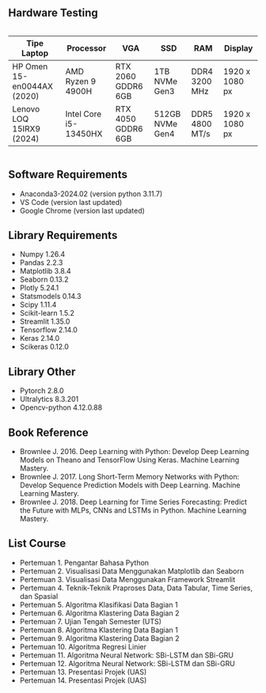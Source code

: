 ## Hardware Testing

<div style="overflow-x: auto;">

<table>
  <thead>
    <tr>
      <th>Tipe Laptop</th>
      <th>Processor</th>
      <th>VGA</th>
      <th>SSD</th>
      <th>RAM</th>
      <th>Display</th>
    </tr>
  </thead>
  <tbody>
    <tr>
      <td>HP Omen 15-en0044AX (2020)</td>
      <td>AMD Ryzen 9 4900H</td>
      <td>RTX 2060 GDDR6 6GB</td>
      <td>1TB NVMe Gen3</td>
      <td>DDR4 3200 MHz</td>
      <td>1920 x 1080 px</td>
    </tr>
    <tr>
      <td>Lenovo LOQ 15IRX9 (2024)</td>
      <td>Intel Core i5-13450HX</td>
      <td>RTX 4050 GDDR6 6GB</td>
      <td>512GB NVMe Gen4</td>
      <td>DDR5 4800 MT/s</td>
      <td>1920 x 1080 px</td>
    </tr>
  </tbody>
</table>

</div>

## Software Requirements
- Anaconda3-2024.02 (version python 3.11.7)
- VS Code (version last updated)
- Google Chrome (version last updated)

## Library Requirements
- Numpy 1.26.4
- Pandas 2.2.3
- Matplotlib 3.8.4
- Seaborn 0.13.2
- Plotly 5.24.1
- Statsmodels 0.14.3
- Scipy 1.11.4
- Scikit-learn 1.5.2
- Streamlit 1.35.0
- Tensorflow 2.14.0
- Keras 2.14.0
- Scikeras 0.12.0

## Library Other
- Pytorch 2.8.0
- Ultralytics 8.3.201
- Opencv-python 4.12.0.88

## Book Reference
- Brownlee J. 2016. Deep Learning with Python: Develop Deep Learning Models on Theano and TensorFlow Using Keras. Machine Learning Mastery.
- Brownlee J. 2017. Long Short-Term Memory Networks with Python: Develop Sequence Prediction Models with Deep Learning. Machine Learning Mastery.
- Brownlee J. 2018. Deep Learning for Time Series Forecasting: Predict the Future with MLPs, CNNs and LSTMs in Python. Machine Learning Mastery.

## List Course
- Pertemuan 1. Pengantar Bahasa Python
- Pertemuan 2. Visualisasi Data Menggunakan Matplotlib dan Seaborn
- Pertemuan 3. Visualisasi Data Menggunakan Framework Streamlit
- Pertemuan 4. Teknik-Teknik Praproses Data, Data Tabular, Time Series, dan Spasial
- Pertemuan 5. Algoritma Klasifikasi Data Bagian 1
- Pertemuan 6. Algoritma Klastering Data Bagian 2
- Pertemuan 7. Ujian Tengah Semester (UTS)
- Pertemuan 8. Algoritma Klastering Data Bagian 1
- Pertemuan 9. Algoritma Klastering Data Bagian 2
- Pertemuan 10. Algoritma Regresi Linier
- Pertemuan 11. Algoritma Neural Network: SBi-LSTM dan SBi-GRU
- Pertemuan 12. Algoritma Neural Network: SBi-LSTM dan SBi-GRU
- Pertemuan 13. Presentasi Projek (UAS)
- Pertemuan 14. Presentasi Projek (UAS)

